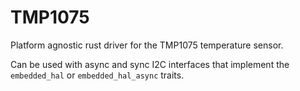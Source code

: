 # TMP1075

Platform agnostic rust driver for the TMP1075 temperature sensor.

Can be used with async and sync I2C interfaces that implement the `embedded_hal` or `embedded_hal_async` traits.
